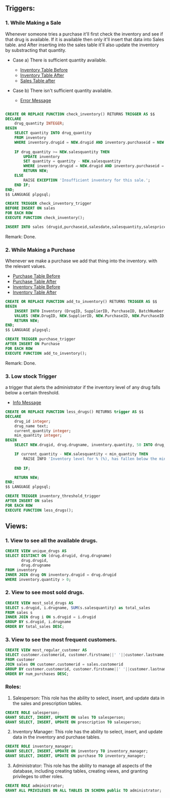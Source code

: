## **Triggers:**

### 1. While Making a Sale 

Whenever someone tries a purchase it'll first check the inventory and see if that drug is available. If it is available then only it'll insert that data into Sales table. and After inserting into the sales table it'll also update the inventory by substracting that quantity.

- Case a) There is sufficient quantity available.
    - [Inventory Table Before](./images/trigger11-inventory.png)
    - [Inventory Table After](./images/trigger12-inventory.png)
    - [Sales Table after](./images/trigger13-sales.png)

- Case b) There isn't sufficient quantity available.
    - [Error Message](./images/trigger14-error.png)

```sql

CREATE OR REPLACE FUNCTION check_inventory() RETURNS TRIGGER AS $$
DECLARE
    drug_quantity INTEGER;
BEGIN
    SELECT quantity INTO drug_quantity
    FROM inventory
    WHERE inventory.drugid = NEW.drugid AND inventory.purchaseid = NEW.purchaseid;
    
    IF drug_quantity >= NEW.salesquantity THEN
        UPDATE inventory
        SET quantity = quantity - NEW.salesquantity
        WHERE inventory.drugid = NEW.drugid AND inventory.purchaseid = NEW.purchaseid;
        RETURN NEW;
    ELSE
        RAISE EXCEPTION 'Insufficient inventory for this sale.';
    END IF;
END;
$$ LANGUAGE plpgsql;

CREATE TRIGGER check_inventory_trigger
BEFORE INSERT ON sales
FOR EACH ROW
EXECUTE FUNCTION check_inventory();

INSERT INTO sales (drugid,purchaseid,salesdate,salesquantity,salesprice,customerid) VALUES(3,3,'2023-06-07',20,49.99,2)

```
Remark: Done.


### 2. While Making a Purchase
Whenever we make a purchase we add that thing into the inventory. with the relevant values.

- [Purchase Table Before](./images/Trigger22-purchase.png)
- [Purchase Table After](./images/Trigger23-purchase.png)
- [Inventory Table Before](./images/Trigger21-inventory.png)
- [Inventory Table After](./images/Trigger24-inventory.png)

```sql
CREATE OR REPLACE FUNCTION add_to_inventory() RETURNS TRIGGER AS $$
BEGIN
    INSERT INTO Inventory (DrugID, SupplierID, PurchaseID, BatchNumber, PurchaseDate, ExpiryDate, Quantity, PurchasePrice, SellingPrice)
    VALUES (NEW.DrugID, NEW.SupplierID, NEW.PurchaseID, NEW.PurchaseID, NEW.PurchaseDate, NEW.ExpiryDate, NEW.Quantity, NEW.PurchasePrice, NEW.PurchasePrice * 1.2);
    RETURN NEW;
END;
$$ LANGUAGE plpgsql;

CREATE TRIGGER purchase_trigger
AFTER INSERT ON Purchase
FOR EACH ROW
EXECUTE FUNCTION add_to_inventory();
```
Remark: Done.

### 3. Low stock Trigger
a trigger that alerts the administrator if the inventory level of any drug falls below a certain threshold. 

- [Info Message](./images/Trigger3.png)

```sql
CREATE OR REPLACE FUNCTION less_drugs() RETURNS trigger AS $$
DECLARE
    drug_id integer;
    drug_name text;
    current_quantity integer;
    min_quantity integer;
BEGIN
    SELECT NEW.drugid, drug.drugname, inventory.quantity, 50 INTO drug_id, drug_name, current_quantity, min_quantity FROM inventory JOIN drug ON inventory.drugid = drug.drugid WHERE inventory.drugid = NEW.drugid;

    IF current_quantity - NEW.salesquantity < min_quantity THEN
		RAISE INFO 'Inventory level for % (%), has fallen below the minimum threshold of %.', drug_name, drug_id, min_quantity;
	
	END IF;

    RETURN NEW;
END;
$$ LANGUAGE plpgsql;

CREATE TRIGGER inventory_threshold_trigger
AFTER INSERT ON sales
FOR EACH ROW
EXECUTE FUNCTION less_drugs();
```


## Views:

### 1. View to see all the available drugs.

```sql
CREATE VIEW unique_drugs AS
SELECT DISTINCT ON (drug.drugid, drug.drugname)
       drug.drugid,
       drug.drugname
FROM inventory
INNER JOIN drug ON inventory.drugid = drug.drugid
WHERE inventory.quantity > 0;
```


### 2. View to see most sold drugs.

```sql
CREATE VIEW most_sold_drugs AS
SELECT s.drugid, i.drugname, SUM(s.salesquantity) as total_sales
FROM sales s
INNER JOIN drug i ON s.drugid = i.drugid
GROUP BY s.drugid, i.drugname
ORDER BY total_sales DESC;
```

### 3. View to see the most frequent customers.

```sql
CREATE VIEW most_regular_customer AS
SELECT customer.customerid, customer.firstname||' '||customer.lastname, COUNT(sales.salesid) AS num_purchases
FROM customer
JOIN sales ON customer.customerid = sales.customerid
GROUP BY customer.customerid, customer.firstname||' '||customer.lastname
ORDER BY num_purchases DESC;
```

### Roles:

1. Salesperson: This role has the ability to select, insert, and update data in the sales and prescription tables.

```sql
CREATE ROLE salesperson;
GRANT SELECT, INSERT, UPDATE ON sales TO salesperson;
GRANT SELECT, INSERT, UPDATE ON prescription TO salesperson;
```

2. Inventory Manager: This role has the ability to select, insert, and update data in the inventory and purchase tables.

```sql
CREATE ROLE inventory_manager;
GRANT SELECT, INSERT, UPDATE ON inventory TO inventory_manager;
GRANT SELECT, INSERT, UPDATE ON purchase TO inventory_manager;
```

3. Administrator: This role has the ability to manage all aspects of the database, including creating tables, creating views, and granting privileges to other roles.

```sql
CREATE ROLE administrator;
GRANT ALL PRIVILEGES ON ALL TABLES IN SCHEMA public TO administrator;
```